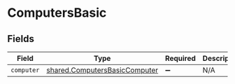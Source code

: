 # ComputersBasic


## Fields

| Field                                                                                 | Type                                                                                  | Required                                                                              | Description                                                                           |
| ------------------------------------------------------------------------------------- | ------------------------------------------------------------------------------------- | ------------------------------------------------------------------------------------- | ------------------------------------------------------------------------------------- |
| `computer`                                                                            | [shared.ComputersBasicComputer](../../../sdk/models/shared/computersbasiccomputer.md) | :heavy_minus_sign:                                                                    | N/A                                                                                   |